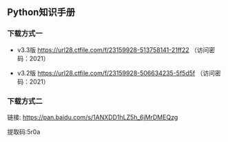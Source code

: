 ## Python知识手册

### 下载方式一

- v3.3版
https://url28.ctfile.com/f/23159928-513758141-21ff22 （访问密码：2021）

- v3.2版
https://url28.ctfile.com/f/23159928-506634235-5f5d5f
（访问密码：2021）

<!-- - v3.1版
https://z701.com/f/23159928-501889910-e5fc4e （访问密码：2021） -->

### 下载方式二

链接: https://pan.baidu.com/s/1ANXDD1hLZ5h_6jMrDMEQzg

提取码:5r0a
